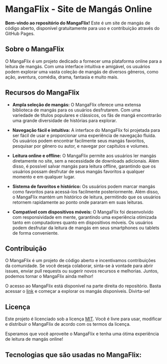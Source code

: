 # MangaFlix - Site de Mangás Online

**Bem-vindo ao repositório do MangaFlix!** Este é um site de mangás de código aberto, disponível gratuitamente para uso e contribuição através do GitHub Pages.

## Sobre o MangaFlix

O MangaFlix é um projeto dedicado a fornecer uma plataforma online para a leitura de mangás. Com uma interface intuitiva e amigável, os usuários podem explorar uma vasta coleção de mangás de diversos gêneros, como ação, aventura, comédia, drama, fantasia e muito mais.

## Recursos do MangaFlix

- **Ampla seleção de mangás:** O MangaFlix oferece uma extensa biblioteca de mangás para os usuários desfrutarem. Com uma variedade de títulos populares e clássicos, os fãs de mangá encontrarão uma grande diversidade de histórias para explorar.

- **Navegação fácil e intuitiva:** A interface do MangaFlix foi projetada para ser fácil de usar e proporcionar uma experiência de navegação fluida. Os usuários podem encontrar facilmente seus mangás favoritos, pesquisar por gênero ou autor, e navegar por capítulos e volumes.

- **Leitura online e offline:** O MangaFlix permite aos usuários ler mangás diretamente no site, sem a necessidade de downloads adicionais. Além disso, é possível salvar mangás para leitura offline, garantindo que os usuários possam desfrutar de seus mangás favoritos a qualquer momento e em qualquer lugar.

- **Sistema de favoritos e histórico:** Os usuários podem marcar mangás como favoritos para acessá-los facilmente posteriormente. Além disso, o MangaFlix mantém um histórico de leitura, permitindo que os usuários retornem rapidamente ao ponto onde pararam em suas leituras.

- **Compatível com dispositivos móveis:** O MangaFlix foi desenvolvido com responsividade em mente, garantindo uma experiência otimizada tanto em computadores quanto em dispositivos móveis. Os usuários podem desfrutar da leitura de mangás em seus smartphones ou tablets de forma conveniente.

## Contribuição

O MangaFlix é um projeto de código aberto e incentivamos contribuições da comunidade. Se você deseja colaborar, sinta-se à vontade para abrir issues, enviar pull requests ou sugerir novos recursos e melhorias. Juntos, podemos tornar o MangaFlix ainda melhor!

O acesso ao MangaFlix está disponível na parte direita do repositório. Basta acessar o [link]([https://seu-repositorio.github.io/mangaflix](https://kalebzaki4.github.io/MangaFlix/)) e começar a explorar os mangás disponíveis. Divirta-se!

## Licença

Este projeto é licenciado sob a licença [MIT](https://opensource.org/licenses/MIT). Você é livre para usar, modificar e distribuir o MangaFlix de acordo com os termos da licença.

Esperamos que você aproveite o MangaFlix e tenha uma ótima experiência de leitura de mangás online!

## Tecnologias que são usadas no MangaFlix:

<div style="display: inline_block"><br/>
  <img align="center" alt="" src="https://img.shields.io/badge/JavaScript-323330?style=for-the-badge&logo=javascript&logoColor=F7DF1E">
  <img align="center" alt="" src="https://img.shields.io/badge/HTML5-E34F26?style=for-the-badge&logo=html5&logoColor=white">
   <img align="center" alt="" src="https://img.shields.io/badge/CSS3-1572B6?style=for-the-badge&logo=css3&logoColor=white">
</div>
